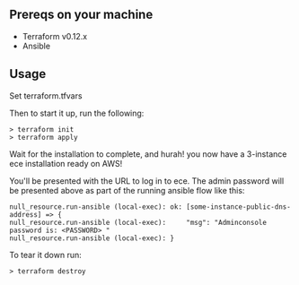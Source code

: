 ## Prereqs on your machine
- Terraform v0.12.x
- Ansible

## Usage

Set terraform.tfvars

Then to start it up, run the following:

```console
> terraform init
> terraform apply
```

Wait for the installation to complete, and hurah! you now have a 3-instance ece installation ready on AWS!

You'll be presented with the URL to log in to ece.
The admin password will be presented above as part of the running ansible flow like this:
```
null_resource.run-ansible (local-exec): ok: [some-instance-public-dns-address] => {
null_resource.run-ansible (local-exec):     "msg": "Adminconsole password is: <PASSWORD> "
null_resource.run-ansible (local-exec): }
```

To tear it down run:

```console
> terraform destroy
```
